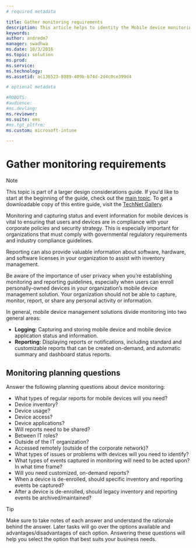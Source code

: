 ```yaml
---
# required metadata

title: Gather monitoring requirements
description: This article helps to identity the Mobile device monitoring options when planning to implement Microsoft MDM solutions.
keywords:
author: andredm7
manager: swadhwa
ms.date: 10/3/2016
ms.topic: solution
ms.prod:
ms.service: 
ms.technology:
ms.assetid: ac136523-8089-409b-b74d-2d4c0ce399d4

# optional metadata

#ROBOTS:
#audience:
#ms.devlang:
ms.reviewer: 
ms.suite: ems
#ms.tgt_pltfrm:
ms.custom: microsoft-intune

---
```


# Gather monitoring requirements

>[!NOTE]
>This topic is part of a larger design considerations guide. If you'd like to start at the beginning of the guide, check out the [main topic](mdm-design-considerations-guide.md). To get a downloadable copy of this entire guide, visit the [TechNet Gallery](https://gallery.technet.microsoft.com/Mobile-Device-Management-7d401582).

Monitoring and capturing status and event information for mobile devices is vital to ensuring that users and devices are in compliance with your corporate policies and security strategy. This is especially important for organizations that must comply with governmental regulatory requirements and industry compliance guidelines.

Reporting can also provide valuable information about software, hardware, and software licenses in your organization to assist with inventory management. 

Be aware of the importance of user privacy when you’re establishing monitoring and reporting guidelines, especially when users can enroll personally-owned devices in your organization’s mobile device management solution. Your organization should not be able to capture, monitor, report, or share any personal activity or information.

In general, mobile device management solutions divide monitoring into two general areas:

- **Logging:** Capturing and storing mobile device and mobile device application status and information.
- **Reporting:** Displaying reports or notifications, including standard and customizable reports that can be created on-demand, and automatic summary and dashboard status reports.

## Monitoring planning questions

Answer the following planning questions about device monitoring:

- What types of regular reports for mobile devices will you need?
 - Device inventory?
 - Device usage?
 - Device access?
 - Device applications?
- Will reports need to be shared?
 - Between IT roles?
 - Outside of the IT organization?
 - Accessed remotely (outside of the corporate network)?
- What types of issues or problems with devices will you need to identify?
- What types of events captured in monitoring will need to be acted upon? In what time frame?
- Will you need customized, on-demand reports?
- When a device is de-enrolled, should specific inventory and reporting events be captured?
- After a device is de-enrolled, should legacy inventory and reporting events be archived/maintained?
 
>[!TIP]
>Make sure to take notes of each answer and understand the rationale behind the answer. Later tasks will go over the options available and advantages/disadvantages of each option.  Answering these questions will help you select the option that best suits your business needs.
